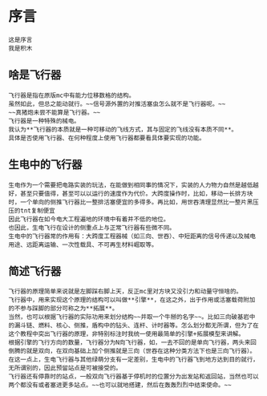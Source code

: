 # 序言
	这是序言
	我是积木
## 啥是飞行器
	飞行器是指在原版mc中有能力位移数格的结构。
	虽然如此，但总之能动就行。~~信号源外置的对推活塞虫怎么就不是飞行器呢。~~
	~~真猪炮未尝不能算是飞行器。~~
	飞行器是一种特殊的械电。
	我认为**飞行器的本质就是一种可移动的飞线方式，其与固定的飞线没有本质不同**。
	具体是否使用飞行器、在何种程度上使用飞行器都要看具体要实现的功能。
## 生电中的飞行器
	生电作为一个需要把电路实装的玩法，在能做到相同事的情况下，实装的人力物力自然是越低越好，甚至只要值得，甚至可以以运行的速度作为代价。大跨度操作时，比如，移动一长排方块时，一个单向的侧推飞行器比一整排活塞便宜的多得多。再比如，用世吞清理显然比一整片黑压压的tnt复制便宜
	因此飞行器在如今电大工程遍地的环境中有着并不低的地位。
	也因此，生电飞行在设计的侧重点上与正常飞行器有些微不同。
	生电中的飞行器常的作用有：大跨度工程器械（如三向、世吞）、中短距离的信号传递以及械电用途、远距离运输、一次性载具、不可再生材料崛取等。
## 简述飞行器
	飞行器的原理简单来说就是左脚踩右脚上天，反正mc里对方块又没引力和动量守恒啥的。	飞行器中，用来实现这个原理的结构可以叫做**引擎**，在这之外，出于作用或活塞载荷附加的不参与踩脚的部分可称之为**拓展**。
	当然，也可以根据飞行器的实际功用来划分结构~~并取一个牛掰的名字~~。比如三向破基岩中的漏斗链、燃料、核心、侧推，盾构中的钻头、连杆、计时器等。怎么划分都无所谓，但为了在这个教程中突出飞行器的原理，非特别标注时我统一使用最简单的引擎+拓展模型来讲解。
	根据引擎的飞行方向的数量，飞行器分为N向飞行器，如，一去不回的是单向飞行器，两头来回倒腾的就是双向，在双向基础上加个侧推就是三向（世吞在这种分类方法下也是三向飞行器）。在这一点上，生电飞行器与其他绿萌分支有一定差别，生电中的飞行器飞到地方达到目的就行，无所谓别的，因此预留站点是可被接受的。
	飞行器还有停靠时的站点，一般双向飞行器基于停机时的位置分为出发站和返回站，当然也可以两个都没有或者塞进更多站点。~~也可以就地搭建，然后在轰轰烈烈中结束使命。~~
